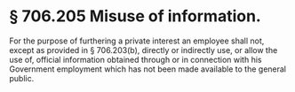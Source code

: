# § 706.205   Misuse of information.

For the purpose of furthering a private interest an employee shall not, except as provided in § 706.203(b), directly or indirectly use, or allow the use of, official information obtained through or in connection with his Government employment which has not been made available to the general public.




